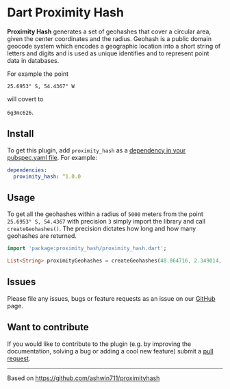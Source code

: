 # Dart Proximity Hash
**Proximity Hash** generates a set of geohashes that cover a circular area, given the center coordinates and the radius. Geohash is a public domain geocode system which encodes a geographic location into a short string of letters and digits and is used as unique identifies and to represent point data in databases.

For example the point

`25.6953° S, 54.4367° W`

will covert to 

`6g3mc626`.

## Install

To get this plugin, add `proximity_hash` as a [dependency in your pubspec.yaml file](https://flutter.io/platform-plugins/). For example:

```yaml
dependencies:
  proximity_hash: ^1.0.0
```

## Usage

To get all the geohashes within a radius of `5000` meters from the point `25.6953° S, 54.4367` with precision `3` simply import the library and call `createGeohashes()`. The precision dictates how long and how many geohashes are returned. 

``` dart
import 'package:proximity_hash/proximity_hash.dart';

List<String> proximityGeohashes = createGeohashes(48.864716, 2.349014, 5000, 3);    
```

## Issues

Please file any issues, bugs or feature requests as an issue on our [GitHub](https://github.com/anovis/proximity_hash/issues) page. 

## Want to contribute

If you would like to contribute to the plugin (e.g. by improving the documentation, solving a bug or adding a cool new feature) submit a [pull request](https://github.com/anovis/proximity_hash/pulls).


___

Based on https://github.com/ashwin711/proximityhash

